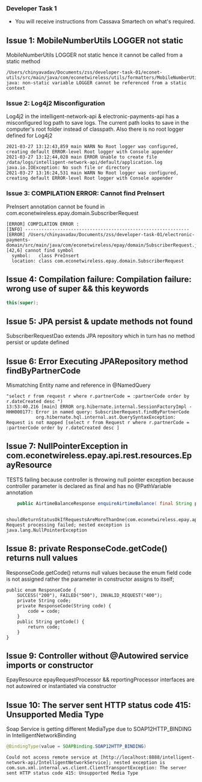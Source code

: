 ### Developer Task 1 

* You will receive instructions from Cassava Smartech on what's required.

## Issue 1: MobileNumberUtils LOGGER not static

MobileNumberUtils LOGGER not static hence it cannot be called from a static method

```
/Users/chinyavadav/Documents/zss/developer-task-01/econet-utils/src/main/java/com/econetwireless/utils/formatters/MobileNumberUtils.java:36:13
java: non-static variable LOGGER cannot be referenced from a static context
```

### Issue 2: Log4j2 Misconfiguration

Log4j2 in the intelligent-network-api & electronic-payments-api has a misconfigured log path to save logs. The current path looks to save in the computer's root folder instead of classpath.
Also there is no root logger defined for Log4j2

```
2021-03-27 13:12:43,859 main WARN No Root logger was configured, creating default ERROR-level Root logger with Console appender
2021-03-27 13:12:44,028 main ERROR Unable to create file /data/logs/intelligent-network-api/default/application.log java.io.IOException: No such file or directory
2021-03-27 13:16:24,531 main WARN No Root logger was configured, creating default ERROR-level Root logger with Console appender
```

### Issue 3: COMPILATION ERROR: Cannot find PreInsert

PreInsert annotation cannot be found in com.econetwireless.epay.domain.SubscriberRequest

```
[ERROR] COMPILATION ERROR : 
[INFO] -------------------------------------------------------------
[ERROR] /Users/chinyavadav/Documents/zss/developer-task-01/electronic-payments-domain/src/main/java/com/econetwireless/epay/domain/SubscriberRequest.java:[42,6] cannot find symbol
  symbol:   class PreInsert
  location: class com.econetwireless.epay.domain.SubscriberRequest
```

## Issue 4: Compilation failure: Compilation failure: wrong use of super && this keywords

```java
this(super);
```

## Issue 5: JPA persist & update methods not found

SubscriberRequestDao extends JPA repository which in turn has no method persist or update defined

## Issue 6: Error Executing JPARepository method findByPartnerCode

Mismatching Entity name and reference in @NamedQuery 
 
 ```
 "select r from request r where r.partnerCode = :partnerCode order by r.dateCreated desc ")
13:53:40.216 [main] ERROR org.hibernate.internal.SessionFactoryImpl - HHH000177: Error in named query: SubscriberRequest.findByPartnerCode
            org.hibernate.hql.internal.ast.QuerySyntaxException: Request is not mapped [select r from Request r where r.partnerCode = :partnerCode order by r.dateCreated desc ]
```

## Issue 7: NullPointerException in com.econetwireless.epay.api.rest.resources.EpayResource

TESTS failing because controller is throwing null pointer exception because controller parameter is declared as final and has no @PathVariable annotation

```java
    public AirtimeBalanceResponse enquireAirtimeBalance( final String pCode, @PathVariable("mobileNumber") final String msisdn) {}
```

```
  shouldReturnStatusOkIfRequestsAreMoreThanOne(com.econetwireless.epay.api.rest.resources.EpayResourcesIT): Request processing failed; nested exception is java.lang.NullPointerException
```

## Issue 8: private ResponseCode.getCode() returns null values

ResponseCode.getCode() returns null values because the enum field code is not assigned rather the parameter in constructor assigns to itself;

```
public enum ResponseCode {
    SUCCESS("200"), FAILED("500"), INVALID_REQUEST("400");
    private String code;
    private ResponseCode(String code) {
        code = code;
    }
    public String getCode() {
        return code;
    }
}
```

## Issue 9: Controller without @Autowired service imports or constructor

EpayResource epayRequestProcessor && reportingProcessor interfaces are not autowired or instantiated via constructor

## Issue 10: The server sent HTTP status code 415: Unsupported Media Type

Soap Service is getting different MediaType due to SOAP12HTTP_BINDING  in IntelligentNetworkBinding

```java
@BindingType(value = SOAPBinding.SOAP12HTTP_BINDING)
```

```
Could not access remote service at [http://localhost:8888/intelligent-network-api/IntelligentNetworkService]; nested exception is com.sun.xml.internal.ws.client.ClientTransportException: The server sent HTTP status code 415: Unsupported Media Type

```



